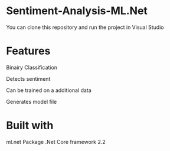 # Sentiment-Analysis-ML.Net 

You can clone this repository and run the project in Visual Studio



# Features

Binairy Classification

Detects sentiment

Can be trained on a additional data

Generates model file


# Built with
ml.net Package
.Net Core framework 2.2
